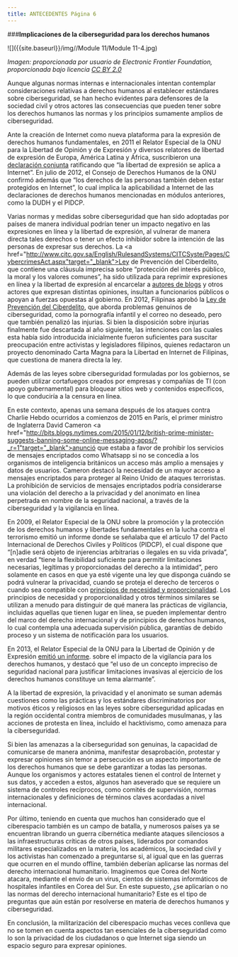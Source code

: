 ```yaml
---
title: ANTECEDENTES Página 6   
---
```


###**Implicaciones de la ciberseguridad para los derechos humanos**

![]({{site.baseurl}}/img//Module 11/Module 11-4.jpg)

*Imagen: proporcionada por usuario de Electronic Frontier Foundation, proporcionada bajo licencia <a href="https://creativecommons.org/licenses/by/2.0/" target="_blank">CC BY 2.0</a>*


Aunque algunas normas internas e internacionales intentan contemplar consideraciones relativas a derechos humanos al establecer estándares sobre ciberseguridad, se han hecho evidentes para defensores de la sociedad civil y otros actores las consecuencias que pueden tener sobre los derechos humanos las normas y los principios sumamente amplios de ciberseguridad.

Ante la creación de Internet como nueva plataforma para la expresión de derechos humanos fundamentales, en 2011 el Relator Especial de la ONU para la Libertad de Opinión y de Expresión y diversos relatores de libertad de expresión de Europa, América Latina y África, suscribieron una
<a href="http://www.oas.org/es/cidh/expresion/showarticle.asp?artID=849&lID=2" target="_blank">declaración conjunta</a>
ratificando que “la libertad de expresión se aplica a Internet”. En julio de 2012, el Consejo de Derechos Humanos de la ONU confirmó además que “los derechos de las personas también deben estar protegidos en Internet”, lo cual implica la aplicabilidad a Internet de las declaraciones de derechos humanos mencionadas en módulos anteriores, como  la DUDH y el PIDCP. 

Varias normas y medidas sobre ciberseguridad que han sido adoptadas por países de manera individual podrían tener un impacto negativo en las expresiones en línea y la libertad de expresión, al vulnerar de manera directa tales derechos o tener un efecto inhibidor sobre la intención de las personas de expresar sus derechos.
La <a href="http://www.citc.gov.sa/English/RulesandSystems/CITCSyste/Pages/CybercrimesAct.aspx"target="_blank">Ley de Prevención del Ciberdelito</a>,
que contiene una cláusula imprecisa sobre “protección del interés público, la moral y los valores comunes”, ha sido utilizada para reprimir expresiones en línea y la libertad de expresión al encarcelar a
<a href="http://www.hrw.org/news/2012/07/16/saudi-arabia-free-editor-held-under-cybercrime-law" target="_blank">autores de blogs</a> y otros actores que expresan distintas opiniones, insultan a funcionarios públicos o apoyan a fuerzas opuestas al gobierno. 
En 2012, Filipinas aprobó la <a href="http://www.doj.gov.ph/files/cybercrime_office/RA_10175-Cybercrime_Prevention_Act_of_2012.pdf" target="_blank">Ley de Prevención del Ciberdelito</a>,
que aborda problemas genuinos de ciberseguridad, como la pornografía infantil y el correo no deseado, pero que también penalizó las injurias. Si bien la disposición sobre injurias finalmente fue descartada al año siguiente, las intenciones con las cuales esta había sido introducida inicialmente fueron suficientes para suscitar preocupación entre activistas y legisladores filipinos, quienes redactaron un proyecto denominado Carta Magna para la Libertad en Internet de Filipinas, que cuestiona de manera directa la ley.

Además de las leyes sobre ciberseguridad formuladas por los gobiernos, se pueden utilizar cortafuegos creados por empresas y compañías de TI (con apoyo gubernamental) para bloquear sitios web y contenidos específicos, lo que conduciría a la censura en línea.

En este contexto, apenas una semana después de los ataques contra Charlie Hebdo ocurridos a comienzos de 2015 en París, el primer ministro de Inglaterra David Cameron
<a href="http://bits.blogs.nytimes.com/2015/01/12/british-prime-minister-suggests-banning-some-online-messaging-apps/?_r=1"target="_blank">anunció</a> 
que estaba a favor de prohibir los servicios de mensajes encriptados como Whatsapp si no se concedía a los organismos de inteligencia británicos un acceso más amplio a mensajes y datos de usuarios. Cameron destacó la necesidad de un mayor acceso a mensajes encriptados para proteger al Reino Unido de ataques terroristas. La prohibición de servicios de mensajes encriptados podría considerarse una violación del derecho a la privacidad y del anonimato en línea perpetrada en nombre de la seguridad nacional, a través de la ciberseguridad y la vigilancia en línea. 

En 2009, el Relator Especial de la ONU sobre la promoción y la protección de los derechos humanos y libertades fundamentales en la lucha contra el terrorismo emitió un informe donde se señalaba que el artículo 17 del Pacto Internacional de Derechos Civiles y Políticos (PIDCP), el cual dispone que “[n]adie será objeto de injerencias arbitrarias o ilegales en su vida privada”, en verdad “tiene la flexibilidad suficiente para permitir limitaciones necesarias, legítimas y proporcionadas del derecho a la intimidad”, pero solamente en casos en que ya esté vigente una ley que disponga cuándo se podrá vulnerar la privacidad, cuando se proteja el derecho de terceros o cuando sea compatible con
  <a href="https://es.necessaryandproportionate.org/text" target="_blank">principios de necesidad y proporcionalidad</a>.
Los principios de necesidad y proporcionalidad y otros términos similares se utilizan a menudo para distinguir de qué manera las prácticas de vigilancia, incluidas aquellas que tienen lugar en línea, se pueden implementar dentro del marco del derecho internacional y de principios de derechos humanos, lo cual contempla una adecuada supervisión pública, garantías de debido proceso y un sistema de notificación para los usuarios.

En 2013, el Relator Especial de la ONU para la Libertad de Opinión y de Expresión
<a href="http://www.ohchr.org/Documents/HRBodies/HRCouncil/RegularSession/Session23/A.HRC.23.40_EN.pdf" target="_blank">emitió un informe</a>.
sobre el impacto de la vigilancia para los derechos humanos, y destacó que “el uso de un concepto impreciso de seguridad nacional para justificar limitaciones invasivas al ejercicio de los derechos humanos constituye un tema alarmante”.

A la libertad de expresión, la privacidad y el anonimato se suman además cuestiones como las prácticas y los estándares discriminatorios por motivos éticos y religiosos en las leyes sobre ciberseguridad aplicadas en la región occidental contra miembros de comunidades musulmanas, y las acciones de protesta en línea, incluido el hacktivismo, como amenaza para la ciberseguridad.

Si bien las amenazas a la ciberseguridad son genuinas, la capacidad de comunicarse de manera anónima, manifestar desaprobación, protestar y expresar opiniones sin temor a persecución es un aspecto importante de los derechos humanos que se debe garantizar a todas las personas. Aunque los organismos y actores estatales tienen el control de Internet y sus datos, y acceden a estos, algunos han aseverado que se requiere un sistema de controles recíprocos, como comités de supervisión, normas internacionales y definiciones de términos claves acordadas a nivel internacional.


Por último, teniendo en cuenta que muchos han considerado que el ciberespacio también es un campo de  batalla, y numerosos países ya se encuentran librando un guerra cibernética mediante ataques silenciosos a las infraestructuras críticas de otros países, liderados por comandos militares especializados en la materia, los académicos, la sociedad civil y los activistas han comenzado a preguntarse si, al igual que en las guerras que ocurren en el mundo offline, también deberían aplicarse las normas del derecho internacional humanitario.  Imaginemos que Corea del Norte atacara, mediante el envío de un virus, cientos de sistemas informáticos de hospitales infantiles en Corea del Sur. En este supuesto, ¿se aplicarían o no las normas del derecho internacional humanitario? Este es el tipo de preguntas que aún están por resolverse en materia de derechos humanos y ciberseguridad.


En conclusión, la militarización del ciberespacio muchas veces conlleva que no se tomen en cuenta aspectos tan esenciales de la ciberseguridad como lo son la privacidad de los ciudadanos o que Internet siga siendo un espacio seguro para expresar opiniones.  
  
  
